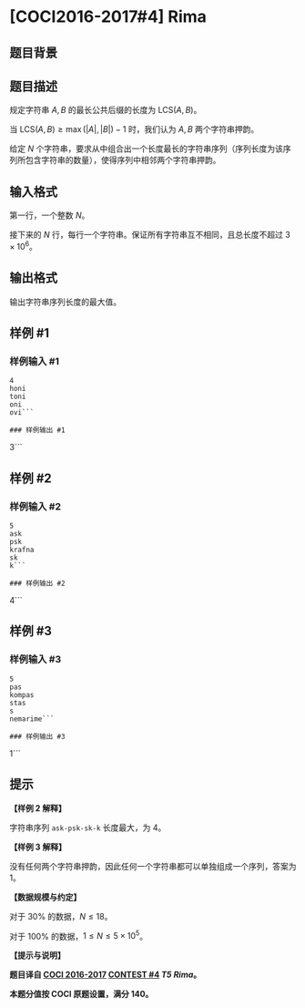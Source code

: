 # [COCI2016-2017#4] Rima

## 题目背景



## 题目描述

规定字符串 $A,B$ 的最长公共后缀的长度为 $\text{LCS}(A,B)$。

当 $\text{LCS}(A,B) \ge \max(|A|,|B|)-1$ 时，我们认为 $A,B$ 两个字符串押韵。

给定 $N$ 个字符串，要求从中组合出一个长度最长的字符串序列（序列长度为该序列所包含字符串的数量），使得序列中相邻两个字符串押韵。

## 输入格式

第一行，一个整数 $N$。

接下来的 $N$ 行，每行一个字符串。保证所有字符串互不相同，且总长度不超过 $3 \times 10^6$。

## 输出格式

输出字符串序列长度的最大值。

## 样例 #1

### 样例输入 #1
```
4
honi
toni
oni
ovi```

### 样例输出 #1

```
3```

## 样例 #2

### 样例输入 #2
```
5
ask
psk
krafna
sk
k```

### 样例输出 #2

```
4```

## 样例 #3

### 样例输入 #3
```
5
pas
kompas
stas
s
nemarime```

### 样例输出 #3

```
1```

## 提示

**【样例 2 解释】**

字符串序列 $\texttt{ask-psk-sk-k}$ 长度最大，为 $4$。

**【样例 3 解释】**

没有任何两个字符串押韵，因此任何一个字符串都可以单独组成一个序列，答案为 $1$。

**【数据规模与约定】**

对于 $30\%$ 的数据，$N \le 18$。

对于 $100\%$ 的数据，$1 \le N \le 5 \times 10^5$。

**【提示与说明】**

**题目译自 [COCI 2016-2017](https://hsin.hr/coci/archive/2016_2017/) [CONTEST #4](https://hsin.hr/coci/archive/2016_2017/contest4_tasks.pdf) _T5 Rima_。**

**本题分值按 COCI 原题设置，满分 $140$。**
